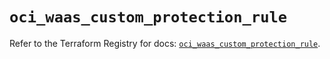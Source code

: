 # `oci_waas_custom_protection_rule`

Refer to the Terraform Registry for docs: [`oci_waas_custom_protection_rule`](https://registry.terraform.io/providers/hashicorp/oci/7.19.0/docs/resources/waas_custom_protection_rule).
